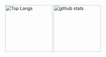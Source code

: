 <!-- ### Hi there 👋  -->

<p align="left"> 
 <img alt="Top Langs" height="150px" src="https://github-readme-stats.vercel.app/api?username=tofu-tsukuba&show_icons=true&theme=dark" />
 <img alt="github stats" height="150px" src="https://github-readme-stats.vercel.app/api/top-langs/?username=tofu-tsukuba&theme=dark&layout=compact" />

</p> 

<!-- ![Anurag's GitHub stats](https://github-readme-stats.vercel.app/api?username=tofu-tsukuba&show_icons=true&theme=dark)

[![Top Langs](https://github-readme-stats.vercel.app/api/top-langs/?username=tofu-tsukuba&theme=dark&layout=compact)](https://github.com/anuraghazra/github-readme-stats) -->

<!--
**tofu-tsukuba/tofu-tsukuba** is a ✨ _special_ ✨ repository because its `README.md` (this file) appears on your GitHub profile.

Here are some ideas to get you started:

- 🔭 I’m currently working on ...
- 🌱 I’m currently learning ...
- 👯 I’m looking to collaborate on ...
- 🤔 I’m looking for help with ...
- 💬 Ask me about ...
- 📫 How to reach me: ...
- 😄 Pronouns: ...
- ⚡ Fun fact: ...
-->
